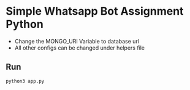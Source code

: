 # Simple Whatsapp Bot Assignment Python

- Change the MONGO_URI Variable to database url
- All other configs can be changed under helpers file

## Run

```bash
python3 app.py  
``` 